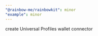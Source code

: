 ```yaml
---
"@rainbow-me/rainbowkit": minor
"example": minor
---
```


create Universal Profiles wallet connector
